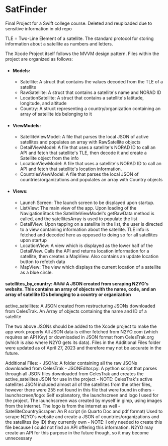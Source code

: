 # SatFinder
Final Project for a Swift college course. Deleted and reuploaded due to sensitive information in old repo

TLE = Two-Line Element of a satellite. The standard protocol for storing information about a satellite as numbers and letters.

The Xcode Project itself follows the MVVM design pattern. Files within the project are organized as follows:
- #### Models: ####
    - Satellite: A struct that contains the values decoded from the TLE of a satellite
    - RawSatellite: A struct that contains a satellite's name and NORAD ID
    - LocationSatellite: A struct that contains a satellite's latitude, longitude, and altitude
    - Country: A struct representing a country/organization containing an array of satellite ids belonging to it
- #### ViewModels: ####
    - SatelliteViewModel: A file that parses the local JSON of active satellites and populates an array with RawSatellite objects
    - DetailViewModel: A file that uses a satellite's NORAD ID to call an API and fetch that satellite's TLE, then decode it and create a Satellite object from the info
    - LocationViewModel: A file that uses a satellite's NORAD ID to call an API and fetch that satellite's location information.
    - CountriesViewModel: A file that parses the local JSON of countries/organizations and populates an array with Country objects
- #### Views: ####
    - Launch Screen: The launch screen to be displayed upon startup.
    - ListView: The main view of the app. Upon loading of the NavigationStack the SatelliteViewModel's getRawData method is called, and the satellitesArray is used to populate the list
    - DetailView: Upon tapping on a satellite in the list, the user is directed to a view containing information about the satellite. TLE info is fetched and decoded here as opposed to doing so for all satellites upon startup
    - LocationView: A view which is displayed as the lower half of the DetailView. Calls the API and returns location information for a satellite, then creates a MapView. Also contains an update location button to refetch data
    - MapView: The view which displays the current location of a satellite as a blue circle.

#### satellites_by_country: #### A JSON created from scraping N2YO's website. This contains an array of objects with the name, code, and an array of satellite IDs belonging to a country or organization
active_satellites: A JSON created from restructuring JSONs downloaded from CelesTrak. An Array of objects containing the name and ID of a satellite

The two above JSONs should be added to the Xcode project to make the app work properly
All JSON data is either fetched from N2YO.com (which requires an API Key) or downloaded in JSON format from CelesTrak.org (which is also where N2YO gets its data).
Files in the Additional Files folder were updated as of April 27, 2023 and therefore may not be accurate in the future.

Additional Files:
    - JSONs: A folder containing all the raw JSONs downloaded from CelesTrak
    - JSONEditor.py: A python script that parses through all JSON files downloaded from CelesTrak and creates the active_satellites JSON for use in the project
        - NOTE: CelesTrak's active satellites JSON included almost all of the satellites from the other files, however there were 255 not found in this file that were found in others
    - launchscreen/logo: Self explanatory, the launchscreen and logo I used for the project. The launchscreen was created by myself in gimp, using images from the internet. The logo is from the internet as well
    - SatelliteCountryScraper: An R script (in Quarto Doc and pdf format) Used to scrape N2YO's website and create a JSON of countries/organizations and the satellites (by ID) they currently own
        - NOTE: I only needed to create this file because I could not find an API offering this information. N2YO may create an API for this purpose in the future though, so it may become unnecessary
    
